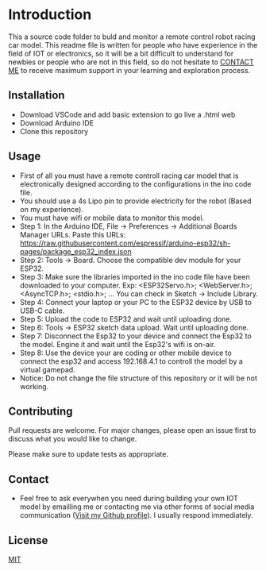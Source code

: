 # Introduction

This a source code folder to buld and monitor a remote control robot racing car model. This readme file is written for people who have experience in the field of IOT or electronics, so it will be a bit difficult to understand for newbies or people who are not in this field, so do not hesitate to [CONTACT ME](https://github.com/hieudepoet/) to receive maximum support in your learning and exploration process.

## Installation
- Download VSCode and add basic extension to go live a .html web
- Download Arduino IDE 
- Clone this repository

## Usage

- First of all you must have a remote controll racing car model that is electronically designed according to the configurations in the ino code file.
- You should use a 4s Lipo pin to provide electricity for the robot (Based on my experience).
- You must have wifi or mobile data to monitor this model.
- Step 1: In the Arduino IDE, File -> Preferences -> Additional Boards Manager URLs. Paste this URLs: https://raw.githubusercontent.com/espressif/arduino-esp32/sh-pages/package_esp32_index.json
- Step 2: Tools -> Board. Choose the compatible dev module for your ESP32.
- Step 3: Make sure the libraries imported in the ino code file have been downloaded to your computer. Exp: <ESP32Servo.h>; <WebServer.h>; <AsyncTCP.h>; <stdio.h>; ... You can check in Sketch -> Include Library.
- Step 4: Connect your laptop or your PC to the ESP32 device by USB to USB-C cable.
- Step 5: Upload the code to ESP32 and wait until uploading done.
- Step 6: Tools -> ESP32 sketch data upload. Wait until uploading done.
- Step 7: Disconnect the Esp32 to your device and connect the Esp32 to the model. Engine it and wait until the Esp32's wifi is on-air.
- Step 8: Use the device your are coding or other mobile device to connect the esp32 and access 192.168.4.1 to controll the model by a virtual gamepad.   
- Notice: Do not change the file structure of this repository or it will be not working.
## Contributing

Pull requests are welcome. For major changes, please open an issue first
to discuss what you would like to change.

Please make sure to update tests as appropriate.

## Contact

- Feel free to ask everywhen you need during building your own IOT model by emailling me or contacting me via other forms of social media communication ([Visit my Github profile](https://github.com/hieudepoet/)). I usually respond immediately.  

## License

[MIT](https://choosealicense.com/licenses/mit/)
